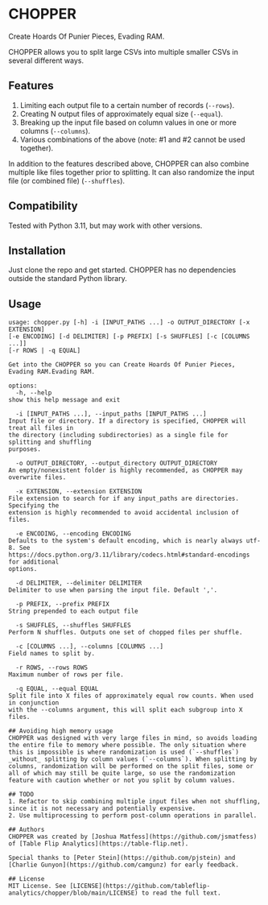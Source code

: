# CHOPPER
Create Hoards Of Punier Pieces, Evading RAM.

CHOPPER allows you to split large CSVs into multiple smaller CSVs in several different ways.

## Features
1. Limiting each output file to a certain number of records (`--rows`).
2. Creating N output files of approximately equal size (`--equal`).
3. Breaking up the input file based on column values in one or more columns (`--columns`).
4. Various combinations of the above (note: #1 and #2 cannot be used together).

In addition to the features described above, CHOPPER can also combine multiple like files together prior to splitting. It can also randomize the input file (or combined file) (`--shuffles`).

## Compatibility
Tested with Python 3.11, but may work with other versions.

## Installation
Just clone the repo and get started. CHOPPER has no dependencies outside the standard Python library.

## Usage

```
usage: chopper.py [-h] -i [INPUT_PATHS ...] -o OUTPUT_DIRECTORY [-x EXTENSION]
[-e ENCODING] [-d DELIMITER] [-p PREFIX] [-s SHUFFLES] [-c [COLUMNS ...]]
[-r ROWS | -q EQUAL]

Get into the CHOPPER so you can Create Hoards Of Punier Pieces, Evading RAM.Evading RAM.

options:
  -h, --help
show this help message and exit

  -i [INPUT_PATHS ...], --input_paths [INPUT_PATHS ...]
Input file or directory. If a directory is specified, CHOPPER will treat all files in
the directory (including subdirectories) as a single file for splitting and shuffling
purposes.

  -o OUTPUT_DIRECTORY, --output_directory OUTPUT_DIRECTORY
An empty/nonexistent folder is highly recommended, as CHOPPER may overwrite files.

  -x EXTENSION, --extension EXTENSION
File extension to search for if any input_paths are directories. Specifying the
extension is highly recommended to avoid accidental inclusion of files.

  -e ENCODING, --encoding ENCODING
Defaults to the system's default encoding, which is nearly always utf-8. See
https://docs.python.org/3.11/library/codecs.html#standard-encodings for additional
options.

  -d DELIMITER, --delimiter DELIMITER
Delimiter to use when parsing the input file. Default ','.

  -p PREFIX, --prefix PREFIX
String prepended to each output file

  -s SHUFFLES, --shuffles SHUFFLES
Perform N shuffles. Outputs one set of chopped files per shuffle.

  -c [COLUMNS ...], --columns [COLUMNS ...]
Field names to split by.

  -r ROWS, --rows ROWS
Maximum number of rows per file.

  -q EQUAL, --equal EQUAL
Split file into X files of approximately equal row counts. When used in conjunction
with the --columns argument, this will split each subgroup into X files.

## Avoiding high memory usage
CHOPPER was designed with very large files in mind, so avoids loading the entire file to memory where possible. The only situation where this is impossible is where randomization is used (`--shuffles`) _without_ splitting by column values (`--columns`). When splitting by columns, randomization will be performed on the split files, some or all of which may still be quite large, so use the randomization feature with caution whether or not you split by column values.

## TODO
1. Refactor to skip combining multiple input files when not shuffling, since it is not necessary and potentially expensive.
2. Use multiprocessing to perform post-column operations in parallel.

## Authors
CHOPPER was created by [Joshua Matfess](https://github.com/jsmatfess) of [Table Flip Analytics](https://table-flip.net).

Special thanks to [Peter Stein](https://github.com/pjstein) and [Charlie Gunyon](https://github.com/camgunz) for early feedback.

## License
MIT License. See [LICENSE](https://github.com/tableflip-analytics/chopper/blob/main/LICENSE) to read the full text.